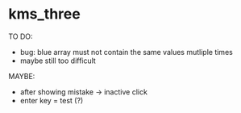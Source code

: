 # kms_three

TO DO:
- bug: blue array must not contain the same values mutliple times
- maybe still too difficult

MAYBE:
- after showing mistake -> inactive click
- enter key = test (?)
